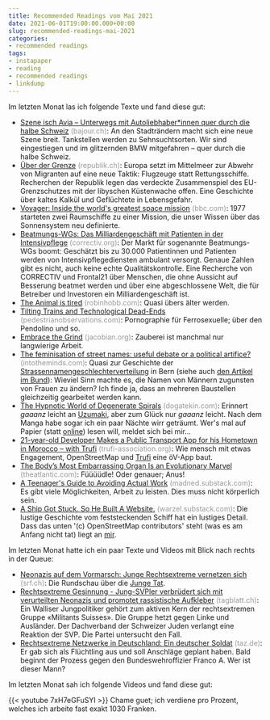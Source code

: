 ```yaml
---
title: Recommended Readings vom Mai 2021
date: 2021-06-01T19:00:00.000+00:00
slug: recommended-readings-mai-2021
categories:
- recommended readings
tags:
- instapaper
- reading
- recommended readings
- linkdump
---
```


Im letzten Monat las ich folgende Texte und fand diese gut:

- [Szene isch Avia – Unterwegs mit Autoliebhaber*innen quer durch die halbe Schweiz](https://bajour.ch/a/rrtgHjovrt8OAkrq) <span style="color: #999999;">(bajour.ch)</span>: An den Stadträndern macht sich eine neue Szene breit. Tankstellen werden zu Sehnsuchtsorten. Wir sind eingestiegen und im glitzernden BMW mitgefahren – quer durch die halbe Schweiz.
- [Über der Grenze](https://www.republik.ch/2021/04/10/ueber-der-grenze) <span style="color: #999999;">(republik.ch)</span>: Europa setzt im Mittelmeer zur Abwehr von Migranten auf eine neue Taktik: Flugzeuge statt Rettungs­schiffe. Recherchen der Republik legen das verdeckte Zusammenspiel des EU-Grenz­schutzes mit der libyschen Küstenwache offen. Eine Geschichte über kaltes Kalkül und Geflüchtete in Lebensgefahr.
- [Voyager: Inside the world's greatest space mission](https://www.bbc.com/future/article/20170818-voyager-inside-the-worlds-greatest-space-mission) <span style="color: #999999;">(bbc.com)</span>: 1977 starteten zwei Raumschiffe zu einer Mission, die unser Wissen über das Sonnensystem neu definierte.
- [Beatmungs-WGs: Das Milliardengeschäft mit Patienten in der Intensivpflege](https://correctiv.org/aktuelles/gesundheit/pflege/2021/05/11/das-milliardengeschaeft-mit-beatmungspatienten-intensiv-beatmung-intensivpflege-gesundheit-pflege-pflegedienst/) <span style="color: #999999;">(correctiv.org)</span>: Der Markt für sogenannte Beatmungs-WGs boomt: Geschätzt bis zu 30.000 Patientinnen und Patienten werden von Intensivpflegediensten ambulant versorgt. Genaue Zahlen gibt es nicht, auch keine echte Qualitätskontrolle. Eine Recherche von CORRECTIV und Frontal21 über Menschen, die ohne Aussicht auf Besserung beatmet werden und über eine abgeschlossene Welt, die für Betreiber und Investoren ein Milliardengeschäft ist.
- [The Animal is tired](http://www.robinhobb.com/blog/posts/38429) <span style="color: #999999;">(robinhobb.com)</span>: Quasi übers älter werden.
- [Tilting Trains and Technological Dead-Ends](https://pedestrianobservations.com/2021/04/22/tilting-trains-and-technological-dead-ends/) <span style="color: #999999;">(pedestrianobservations.com)</span>: Pornographie für Ferrosexuelle; über den Pendolino und so.
- [Embrace the Grind](https://jacobian.org/2021/apr/7/embrace-the-grind/) <span style="color: #999999;">(jacobian.org)</span>: Zauberei ist manchmal nur langwierige Arbeit.
- [The feminisation of street names: useful debate or a political artifice?](https://www.intotheminds.com/blog/en/feminisation-street-names/) <span style="color: #999999;">(intotheminds.com)</span>: Quasi zur Geschichte der [Strassennamengeschlechterverteilung](https://habi.gna.ch/2021/05/03/equalstreetnames-bern-oder-die-geschlechterverteilung-der-strassennamen-in-meiner-heimatstadt/) in Bern (siehe auch [den Artikel im Bund](https://www.derbund.ch/frauen-kriegen-fusswege-485184325459)): Wieviel Sinn machte es, die Namen von Männern zugunsten von Frauen zu ändern? Ich finde ja, dass an mehreren Baustellen gleichzeitig gearbeitet werden kann.
- [The Hypnotic World of Degenerate Spirals](https://www.dogatekin.com/blog/hypnotic-degenerate-spirals/) <span style="color: #999999;">(dogatekin.com)</span>: Erinnert *gaaanz* leicht an [Uzumaki](https://en.wikipedia.org/wiki/Uzumaki), aber zum Glück nur *gaaanz* leicht. Nach dem Manga habe sogar ich ein paar Nächte wirr geträumt. Wer's mal auf Papier (statt [online](https://readuzumaki.com)) lesen will, meldet sich bei mir...
- [21-year-old Developer Makes a Public Transport App for his Hometown in Morocco – with Trufi](https://www.trufi-association.org/21-year-old-developer-makes-a-public-transport-app-for-his-hometown-in-morocco-with-trufi/) <span style="color: #999999;">(trufi-association.org)</span>: Wie mensch mit etwas Engagement, OpenStreetMap und [Trufi](https://www.trufi-association.org/projects/)
eine öV-App baut.
- [The Body’s Most Embarrassing Organ Is an Evolutionary Marvel](https://www.theatlantic.com/science/archive/2021/05/evolution-butts/618915/) <span style="color: #999999;">(theatlantic.com)</span>: Füüüüdle! Oder genauer; Anus!
- [A Teenager's Guide to Avoiding Actual Work](https://madned.substack.com/p/a-teenagers-guide-to-avoiding-actual) <span style="color: #999999;">(madned.substack.com)</span>: Es gibt viele Möglichkeiten, Arbeit zu leisten. Dies muss nicht körperlich sein. 
- [A Ship Got Stuck. So He Built A Website.](https://warzel.substack.com/p/a-ship-got-stuck-so-he-built-a-website) <span style="color: #999999;">(warzel.substack.com)</span>: Die lustige Geschichte vom feststeckenden Schiff hat ein lustiges Detail. Dass das unten '(c) OpenStreetMap contributors' steht (was es am Anfang nicht tat) liegt an [mir](https://github.com/grischard/osm-lacking-attribution/issues/32). 

Im letzten Monat hatte ich ein paar Texte und Videos mit Blick nach rechts in der Queue:
- [Neonazis auf dem Vormarsch: Junge Rechtsextreme vernetzen sich](https://www.srf.ch/play/tv/rundschau/video/neonazis-auf-dem-vormarsch-junge-rechtsextreme-vernetzen-sich?urn=urn:srf:video:1e3ba495-40f3-46b6-b6d7-a327dc667f95) <span style="color: #999999;">(srf.ch)</span>: Die Rundschau über die [Junge Tat](https://barrikade.info/article/4039).
- [Rechtsextreme Gesinnung - Jung-SVPler verbrüdert sich mit verurteilten Neonazis und promotet rassistische Aufkleber](https://www.tagblatt.ch/schweiz/rechtsextreme-gesinnung-jung-svpler-solidarisiert-sich-mit-verhafteten-neonazis-und-promotet-rassistische-aufkleber-ld.2130521) <span style="color: #999999;">(tagblatt.ch)</span>: Ein Walliser Jungpolitiker gehört zum aktiven Kern der rechtsextremen Gruppe «Militants Suisses». Die Gruppe hetzt gegen Linke und Ausländer. Der Dachverband der Schweizer Juden verlangt eine Reaktion der SVP. Die Partei untersucht den Fall.
- [Rechtsextreme Netzwerke in Deutschland: Ein deutscher Soldat](https://taz.de/!5767295/) <span style="color: #999999;">(taz.de)</span>: Er gab sich als Flüchtling aus und soll Anschläge geplant haben. Bald beginnt der Prozess gegen den Bundeswehroffizier Franco A. Wer ist dieser Mann?

Im letzten Monat sah ich folgende Videos und fand diese gut:

{{< youtube 7xH7eGFuSYI >}}
Chame guet; ich verdiene pro Prozent, welches ich arbeite fast exakt 1030 Franken.